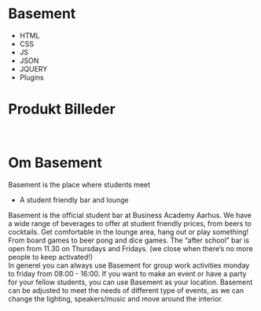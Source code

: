 # Basement
- HTML
- CSS
- JS
- JSON
- JQUERY
- Plugins

# Produkt Billeder
<img src="https://scontent-ams4-1.xx.fbcdn.net/v/t1.0-9/56913307_1513126018817323_729299607367974912_o.jpg?_nc_cat=111&_nc_sid=8024bb&_nc_ohc=7LWYIRrnTE0AX_4swqA&_nc_ht=scontent-ams4-1.xx&oh=008fa94df73ec4da9dc252607c3a9174&oe=5E94EE6F" alt=""/>
<img src="https://scontent-amt2-1.xx.fbcdn.net/v/t1.0-9/50894853_1460148280781764_9198778573081542656_o.jpg?_nc_cat=105&_nc_sid=110474&_nc_ohc=KMMUjuvBAnUAX8M_GHN&_nc_ht=scontent-amt2-1.xx&oh=b4cdeb445110a9518693694250736a42&oe=5E97E63C" alt=""/>
<img src="https://scontent-ams4-1.xx.fbcdn.net/v/t1.0-9/41946311_1364877863642140_4700983598306557952_o.jpg?_nc_cat=110&_nc_sid=8024bb&_nc_ohc=sQ2NMmS4gy4AX-uum9x&_nc_ht=scontent-ams4-1.xx&oh=4839cacf4c4bd0d7a4ce97ff72f96904&oe=5E95B43D" alt=""/>
<img src="https://scontent-amt2-1.xx.fbcdn.net/v/t1.0-9/30443353_1231518406978087_8683806973474373632_o.jpg?_nc_cat=104&_nc_sid=8024bb&_nc_ohc=pK0Csk6iW6AAX_QNH7X&_nc_ht=scontent-amt2-1.xx&oh=1f8d56b6c9d71b127ea6ef0893b52bf5&oe=5E96B029" alt=""/>
<img src="https://scontent-ams4-1.xx.fbcdn.net/v/t31.0-8/28337218_1203536256442969_1980590550695860456_o.jpg?_nc_cat=110&_nc_sid=e007fa&_nc_ohc=2RDL4VnEJY4AX-By_VZ&_nc_ht=scontent-ams4-1.xx&oh=a8ecf25f18288b0caa3657b7371cc132&oe=5E97EDAD" alt=""/>

# Om Basement
Basement is the place where students meet
- A student friendly bar and lounge

Basement is the official student bar at Business Academy Aarhus. We have a wide range of beverages to offer at student friendly prices, from beers to cocktails. Get comfortable in the lounge area, hang out or play something! From board games to beer pong and dice games. The “after school” bar is open from 11.30 on Thursdays and Fridays. (we close when there’s no more people to keep activated!)  
In generel you can always use Basement for group work activities monday to friday from 08:00 - 16:00. 
If you want to make an event or have a party for your fellow students, you can use Basement as your location. Basement can be adjusted to meet the needs of different type of events, as we can change the lighting, speakers/music and move around the interior.
